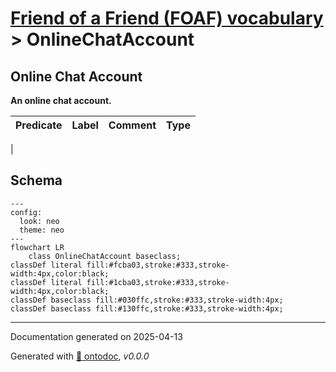 # [Friend of a Friend (FOAF) vocabulary](../homepage.md) > OnlineChatAccount

## Online Chat Account

**An online chat account.**

| Predicate                        | Label                            | Comment                              | Type |
| -------------------------------- | -------------------------------- | ------------------------------------ | ---- |
|

## Schema

```mermaid
---
config:
  look: neo
  theme: neo
---
flowchart LR
    class OnlineChatAccount baseclass;
classDef literal fill:#fcba03,stroke:#333,stroke-width:4px,color:black;
classDef literal fill:#1cba03,stroke:#333,stroke-width:4px,color:black;
classDef baseclass fill:#030ffc,stroke:#333,stroke-width:4px;
classDef baseclass fill:#130ffc,stroke:#333,stroke-width:4px;
```

---

Documentation generated on 2025-04-13

Generated with [📑 ontodoc](https://github.com/StephaneBranly/ontodoc), *v0.0.0*